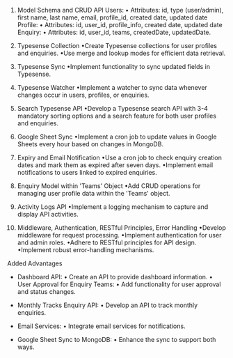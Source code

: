 1. Model Schema and CRUD API
   Users:
   • Attributes: id, type (user/admin), first name, last name, email,
   profile_id, created date, updated date
   Profile:
   • Attributes: id, user_id, profile_info, created date, updated date
   Enquiry:
   • Attributes: id, user_id, teams, createdDate, updatedDate.

2. Typesense Collection
   •Create Typesense collections for user profiles and enquiries.
   •Use merge and lookup modes for efficient data retrieval.

3. Typesense Sync
   •Implement functionality to sync updated fields in Typesense.

4. Typesense Watcher
   •Implement a watcher to sync data whenever changes occur in users,
   profiles, or enquiries.

5. Search Typesense API
   •Develop a Typesense search API with 3-4 mandatory sorting options and a
   search feature for both user profiles and enquiries.

6. Google Sheet Sync
   •Implement a cron job to update values in Google Sheets every hour based
   on changes in MongoDB.

7. Expiry and Email Notification
   •Use a cron job to check enquiry creation dates and mark them as expired
   after seven days.
   •Implement email notifications to users linked to expired enquiries.

8. Enquiry Model within 'Teams' Object
   •Add CRUD operations for managing user profile data within the 'Teams'
   object.

9. Activity Logs API
   •Implement a logging mechanism to capture and display API activities.

10. Middleware, Authentication, RESTful Principles, Error Handling
    •Develop middleware for request processing.
    •Implement authentication for user and admin roles.
    •Adhere to RESTful principles for API design.
    •Implement robust error-handling mechanisms.

Added Advantages

- Dashboard API:
  • Create an API to provide dashboard information.
  • User Approval for Enquiry Teams:
  • Add functionality for user approval and status changes.

- Monthly Tracks Enquiry API:
  • Develop an API to track monthly enquiries.
- Email Services:
  • Integrate email services for notifications.

- Google Sheet Sync to MongoDB:
  • Enhance the sync to support both ways.
